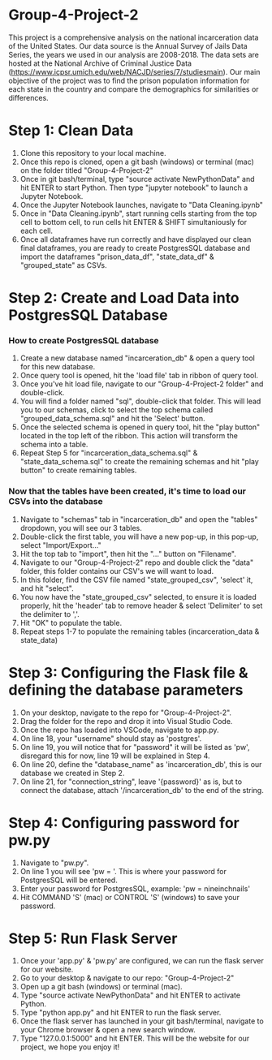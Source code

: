# Group-4-Project-2
This project is a comprehensive analysis on the national incarceration data of the United States. Our data source is the Annual Survey of Jails Data Series, the years we used in our analysis are 2008-2018. The data sets are hosted at the National Archive of Criminal Justice Data (https://www.icpsr.umich.edu/web/NACJD/series/7/studiesmain). Our main objective of the project was to find the prison population information for each state in the country and compare the demographics for similarities or differences.


# Step 1: Clean Data
1. Clone this repository to your local machine.
1. Once this repo is cloned, open a git bash (windows) or terminal (mac) on the folder titled "Group-4-Project-2"
1. Once in git bash/terminal, type "source activate NewPythonData" and hit ENTER to start Python. Then type "jupyter notebook" to launch a Jupyter Notebook.
1. Once the Jupyter Notebook launches, navigate to "Data Cleaning.ipynb"
1. Once in "Data Cleaning.ipynb", start running cells starting from the top cell to bottom cell, to run cells hit ENTER & SHIFT simultaniously for each cell.
1. Once all dataframes have run correctly and have displayed our clean final dataframes, you are ready to create PostgresSQL database and import the dataframes "prison_data_df", "state_data_df" & "grouped_state" as CSVs.

# Step 2: Create and Load Data into PostgresSQL Database

### How to create PostgresSQL database

1. Create a new database named "incarceration_db" & open a query tool for this new database.
1. Once query tool is opened, hit the 'load file' tab in ribbon of query tool. 
1. Once you've hit load file, navigate to our "Group-4-Project-2 folder" and double-click. 
1. You will find a folder named "sql", double-click that folder. This will lead you to our schemas, click to select the top schema called "grouped_data_schema.sql" and hit the 'Select' button.
1. Once the selected schema is opened in query tool, hit the "play button" located in the top left of the ribbon. This action will transform the schema into a table.
1. Repeat Step 5 for "incarceration_data_schema.sql" & "state_data_schema.sql" to create the remaining schemas and hit "play button" to create remaining tables.


### Now that the tables have been created, it's time to load our CSVs into the database
1. Navigate to "schemas" tab in "incarceration_db" and open the "tables" dropdown, you will see our 3 tables.
1. Double-click the first table, you will have a new pop-up, in this pop-up, select "Import/Export..."
1. Hit the top tab to "import", then hit the "..." button on "Filename".
1. Navigate to our "Group-4-Project-2" repo and double click the "data" folder, this folder contains our CSV's we will want to load.
1. In this folder, find the CSV file named "state_grouped_csv", 'select' it, and hit "select".
1. You now have the "state_grouped_csv" selected, to ensure it is loaded properly, hit the 'header' tab to remove header & select 'Delimiter' to set the delimiter to ','.
1. Hit "OK" to populate the table.
1. Repeat steps 1-7 to populate the remaining tables (incarceration_data & state_data)


# Step 3: Configuring the Flask file & defining the database parameters
1. On your desktop, navigate to the repo for "Group-4-Project-2".
1. Drag the folder for the repo and drop it into Visual Studio Code.
1. Once the repo has loaded into VSCode, navigate to app.py.
1. On line 18, your "username" should stay as 'postgres'.
1. On line 19, you will notice that for "password" it will be listed as 'pw', disregard this for now, line 19 will be explained in Step 4.
1. On line 20, define the "database_name" as 'incarceration_db', this is our database we created in Step 2.
1. On line 21, for "connection_string", leave '{password}' as is, but to connect the database, attach '/incarceration_db' to the end of the string.


# Step 4: Configuring password for pw.py
1. Navigate to "pw.py".
1. On line 1 you will see 'pw = '. This is where your password for PostgresSQL will be entered.
1. Enter your password for PostgresSQL, example: 'pw = nineinchnails'
1. Hit COMMAND 'S' (mac) or CONTROL 'S' (windows) to save your password.


# Step 5: Run Flask Server
1. Once your 'app.py' & 'pw.py' are configured, we can run the flask server for our website.
1. Go to your desktop & navigate to our repo: "Group-4-Project-2"
1. Open up a git bash (windows) or terminal (mac).
1. Type "source activate NewPythonData" and hit ENTER to activate Python.
1. Type "python app.py" and hit ENTER to run the flask server.
1. Once the flask server has launched in your git bash/terminal, navigate to your Chrome browser & open a new search window.
1. Type "127.0.0.1:5000" and hit ENTER. This will be the website for our project, we hope you enjoy it!
